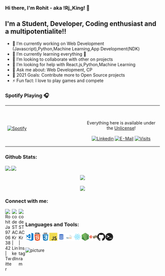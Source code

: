 ### Hi there, I'm Rohit - aka !Rj_King! 👋
 
## I'm a Student, Developer, Coding enthusiast and a multipotentialite!!
        
- 🔭 I’m currently working on Web Development (Javascript),Python,Machine Learning,App Development(NDK)          
- 🌱 I’m currently learning everything 🤣                            
- 👯 I’m looking to collaborate with other on projects     
- 🤔 I’m looking for help with React.js,Python,Machine Learning                                                 
- 💬 Ask me about: Web Development, CP                 
- 🥅 2021 Goals: Contribute more to Open Source projects                         
- ⚡ Fun fact: I love to play games and compete                    
                       
### Spotify Playing 🎧               
<table width="100%">         
  <tr>             
  <td width="50%">    
    
     
                    
&nbsp; <br> [![Spotify](https://novatorem.vercel.app/api/spotify)](https://open.spotify.com/user/31guxgaeufqh2zbdvn5a3xxky23u)      

  </td>           
  <td width="50%">          
 
<br><p align="center">Everything here is available under the [Unlicense](https://choosealicense.com/licenses/unlicense/)!<br><br>
  [![Linkedin](https://img.shields.io/badge/linked-in-369?style=flat-square&logo=linkedin&logoColor=white&color=blue)](https://www.linkedin.com/in/rohit-jaiswal-0781451b2/)
  [![E-Mail](https://img.shields.io/badge/email-reveal-2a8?style=flat-square&logo=gmail&logoColor=white)](https://mailhide.io/e/1LVouEHA)
  [![Visits](https://komarev.com/ghpvc/?username=king-rohit777&logo=GitHub&label=github%20visits&color=336699&logoColor=white&style=flat-square)](https://github.com/king-rohit777)
</p>
  </td>             
  </table>
   
[//]: <> (The `&nbsp;` is to have Aphelion take up more space)
[//]: <> (Old Visits: https://badges.pufler.dev/visits/novatorem/novatorem?logo=GitHub&label=github%20visits&color=336699&logoColor=white&style=flat-square)
    
### Github Stats:       
  
<a href="https://github.com/king-rohit777/github-readme-stats">
  <img align="center" src="https://github-readme-stats.vercel.app/api?username=king-rohit777&show_icons=true&theme=chartreuse-dark" />
</a>
<a href="https://github.com/king-rohit777/github-readme-stats">
  <img align="center" src="https://github-readme-stats.vercel.app/api/top-langs/?username=king-rohit777&layout=compact&show_icons=true&theme=chartreuse-dark" />
</a>
  
<!-- 
[![Rohit'skjj GitHub stats](https://github-readme-stats.vercel.app/api?username=king-rohit777&show_icons=true&theme=tokyonight)](https://github.com/king-rohit777/github-readme-stats)
[![Top Langs](https://github-readme-stats.vercel.app/api/top-langs/?username=king-rohit777&layout=compact)](https://github.com/king-rohit777/github-readme-stats) -->

<p align="center">
 <a href="https://git.io/streak-stats">
    <img src="http://github-readme-streak-stats.herokuapp.com?user=king-rohit777&theme=react&background=0d1117&border=666">
  </a>
<p>
<div align="center">
  <img src="https://github-profile-trophy.vercel.app/?username=king-rohit777&column=6&theme=onedark" align="center"/>
</div>

  


### Connect with me:


[<img align="left" alt="RohitJa97063842 | Twitter" width="22px" src="https://cdn.jsdelivr.net/npm/simple-icons@v3/icons/twitter.svg" />][twitter]
[<img align="left" alt="codeSTACKr | LinkedIn" width="22px" src="https://cdn.jsdelivr.net/npm/simple-icons@v3/icons/linkedin.svg" />][linkedin]
[<img align="left" alt="codeSTACKr | Instagram" width="22px" src="https://cdn.jsdelivr.net/npm/simple-icons@v3/icons/instagram.svg" />][instagram]

<br />

### Languages and Tools:

<img align="left" alt="Visual Studio Code" width="26px" src="https://raw.githubusercontent.com/github/explore/80688e429a7d4ef2fca1e82350fe8e3517d3494d/topics/visual-studio-code/visual-studio-code.png" />
<img align="left" alt="HTML5" width="26px" src="https://raw.githubusercontent.com/github/explore/80688e429a7d4ef2fca1e82350fe8e3517d3494d/topics/html/html.png" />
<img align="left" alt="CSS3" width="26px" src="https://raw.githubusercontent.com/github/explore/80688e429a7d4ef2fca1e82350fe8e3517d3494d/topics/css/css.png" />
<img align="left" alt="JavaScript" width="26px" src="https://raw.githubusercontent.com/github/explore/80688e429a7d4ef2fca1e82350fe8e3517d3494d/topics/javascript/javascript.png" />
<img align="left" alt="SQL" width="26px" src="https://raw.githubusercontent.com/github/explore/80688e429a7d4ef2fca1e82350fe8e3517d3494d/topics/sql/sql.png" />
<img align="left" alt="MySQL" width="26px" src="https://raw.githubusercontent.com/github/explore/80688e429a7d4ef2fca1e82350fe8e3517d3494d/topics/mysql/mysql.png" />
<img align="left" alt="React" width="26px" src="https://raw.githubusercontent.com/github/explore/80688e429a7d4ef2fca1e82350fe8e3517d3494d/topics/react/react.png" />
<img align="left" alt="Node.js" width="26px" src="https://raw.githubusercontent.com/github/explore/80688e429a7d4ef2fca1e82350fe8e3517d3494d/topics/nodejs/nodejs.png" />
<img align="left" alt="Git" width="26px" src="https://raw.githubusercontent.com/github/explore/80688e429a7d4ef2fca1e82350fe8e3517d3494d/topics/git/git.png" />
<img align="left" alt="GitHub" width="26px" src="https://raw.githubusercontent.com/github/explore/78df643247d429f6cc873026c0622819ad797942/topics/github/github.png" />
<img align="left" alt="Terminal" width="26px" src="https://raw.githubusercontent.com/github/explore/80688e429a7d4ef2fca1e82350fe8e3517d3494d/topics/terminal/terminal.png" />

<br />
<br />

 
![picture](https://raw.githubusercontent.com/ProgrammerGaurav/programmergaurav/master/images/dino.gif)


[twitter]: https://twitter.com/RohitJa97063842
[instagram]: https://www.instagram.com/_.rohit.jaiswal._/
[linkedin]: https://www.linkedin.com/in/rohit-jaiswal-0781451b2/
